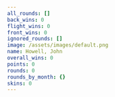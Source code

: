 ```yaml
---
all_rounds: []
back_wins: 0
flight_wins: 0
front_wins: 0
ignored_rounds: []
image: /assets/images/default.png
name: Howell, John
overall_wins: 0
points: 0
rounds: 0
rounds_by_month: {}
skins: 0
---
```


